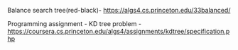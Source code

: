 Balance search tree(red-black)-
https://algs4.cs.princeton.edu/33balanced/

Programming assignment - KD tree problem -
https://coursera.cs.princeton.edu/algs4/assignments/kdtree/specification.php
